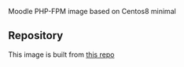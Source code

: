 Moodle PHP-FPM image based on Centos8 minimal

## Repository
This image is built from [this repo](https://github.com/krestomatio/moodle_web)
